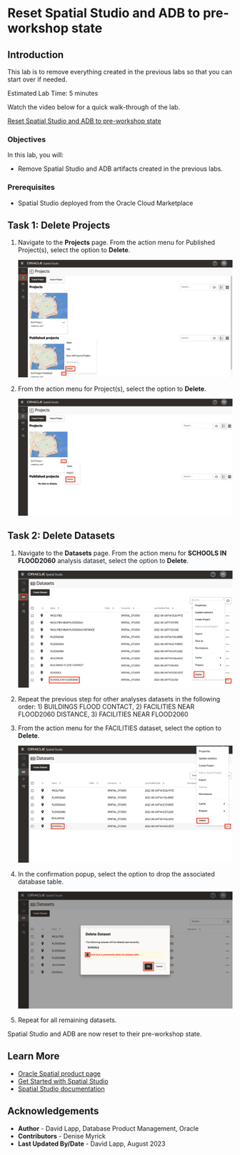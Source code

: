 # Reset Spatial Studio and ADB to pre-workshop state

## Introduction

This lab is to remove everything created in the previous labs so that you can start over if needed.

Estimated Lab Time: 5 minutes

Watch the video below for a quick walk-through of the lab.

[Reset Spatial Studio and ADB to pre-workshop state](videohub:1_h9jwq8iq)

### Objectives

In this lab, you will:

* Remove Spatial Studio and ADB artifacts created in the previous labs.

### Prerequisites

* Spatial Studio deployed from the Oracle Cloud Marketplace

<!-- *This is the "fold" - below items are collapsed by default* -->

## Task 1: Delete Projects

1. Navigate to the **Projects** page. From the action menu for Published Project(s), select the option to **Delete**.

   ![Delete published project](images/reset-01.png)

2. From the action menu for Project(s), select the option to **Delete**.

   ![Delete project](images/reset-02.png)

## Task 2: Delete Datasets

1. Navigate to the **Datasets** page. From the action menu for **SCHOOLS IN FLOOD2060** analysis dataset, select the option to **Delete**.

   ![Delete spatial analysis dataset](images/reset-03.png)

2. Repeat the previous step for other analyses datasets in the following order: 1) BUILDINGS FLOOD CONTACT, 2) FACILITIES NEAR FLOOD2060 DISTANCE,  3) FACILITIES NEAR FLOOD2060

3. From the action menu for the FACILITIES dataset, select the option to **Delete**.

   ![Delete dataset](images/reset-04.png)

4. In the confirmation popup, select the option to drop the associated database table.

   ![Confirm to delete database table](images/reset-05.png)

5. Repeat for all remaining datasets.

Spatial Studio and ADB are now reset to their pre-workshop state.

## Learn More

* [Oracle Spatial product page](https://www.oracle.com/database/spatial)
* [Get Started with Spatial Studio](https://www.oracle.com/database/technologies/spatial-studio/get-started.html)
* [Spatial Studio documentation](https://docs.oracle.com/en/database/oracle/spatial-studio)

## Acknowledgements

- **Author** - David Lapp, Database Product Management, Oracle
- **Contributors** - Denise Myrick
- **Last Updated By/Date** - David Lapp, August 2023
